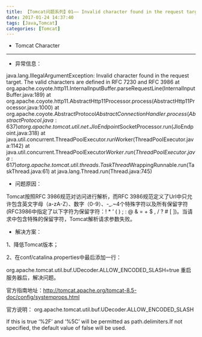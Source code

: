 ```yaml
---
title: 【Tomcat问题系列】01—— Invalid character found in the request target. The valid characters are defined in RFC 7230 and RFC
date: 2017-01-24 14:37:40
tags: [Java,Tomcat]
categories: [Tomcat]
---
```

- Tomcat Character
<!-- more -->

--------------------------------

- 异常信息：

java.lang.IllegalArgumentException: Invalid character found in the request target. The valid characters are defined in RFC 7230 and RFC 3986
at org.apache.coyote.http11.InternalInputBuffer.parseRequestLine(InternalInputBuffer.java:189)
at org.apache.coyote.http11.AbstractHttp11Processor.process(AbstractHttp11Processor.java:1000)
at org.apache.coyote.AbstractProtocol$AbstractConnectionHandler.process(AbstractProtocol.java:637)
at org.apache.tomcat.util.net.JIoEndpoint$SocketProcessor.run(JIoEndpoint.java:318)
at java.util.concurrent.ThreadPoolExecutor.runWorker(ThreadPoolExecutor.java:1142)
at java.util.concurrent.ThreadPoolExecutor$Worker.run(ThreadPoolExecutor.java:617)
at org.apache.tomcat.util.threads.TaskThread$WrappingRunnable.run(TaskThread.java:61)
at java.lang.Thread.run(Thread.java:745)

- 问题原因：

Tomcat按照RFC 3986规范对访问进行解析，而RFC 3986规范定义了Url中只允许包含英文字母（a-zA-Z）、数字（0-9）、-_.~4个特殊字符以及所有保留字符(RFC3986中指定了以下字符为保留字符：! * ’ ( ) ; : @ & = + $ , / ? # [ ])。当请求中包含特殊的保留字符，Tomcat解析请求参数失败。


- 解决方案：

1、降低Tomcat版本；

2、在conf/catalina.properties中最后添加一行：

org.apache.tomcat.util.buf.UDecoder.ALLOW_ENCODED_SLASH=true
重启服务器后，解决问题。

官方指南地址：http://tomcat.apache.org/tomcat-8.5-doc/config/systemprops.html

官方说明：
org.apache.tomcat.util.buf.UDecoder.ALLOW_ENCODED_SLASH

If this is true ‘%2F’ and ‘%5C’ will be permitted as path.delimiters.If not specified, the default value of false will be used.